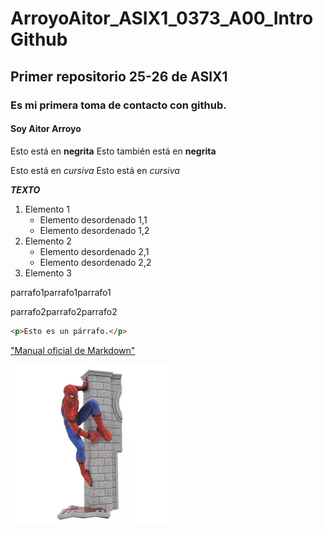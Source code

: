# ArroyoAitor_ASIX1_0373_A00_IntroGithub
## Primer repositorio 25-26 de ASIX1
### Es mi primera toma de contacto con github.
#### Soy Aitor Arroyo

Esto está en __negrita__
Esto también está en **negrita**

Esto está en _cursiva_
Esto está en *cursiva*

**_TEXTO_**

1. Elemento 1
   * Elemento desordenado 1,1
   * Elemento desordenado 1,2
2. Elemento 2
   * Elemento desordenado 2,1
   * Elemento desordenado 2,2
3. Elemento 3
   
parrafo1parrafo1parrafo1

parrafo2parrafo2parrafo2

```html
<p>Esto es un párrafo.</p>
```

["Manual oficial de Markdown"](https://markdown.es/ "Texto opcional dentro de la imagen")

![alt text](./imagen1.jpg "Imagen de Spiderman")